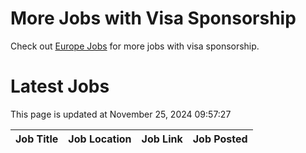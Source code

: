 # More Jobs with Visa Sponsorship

Check out [Europe Jobs](https://github.com/sureshparimi/europejobs#latest-jobs) for more jobs with visa sponsorship.

# Latest Jobs

This page is updated at November 25, 2024 09:57:27

| Job Title | Job Location | Job Link | Job Posted |
| --- | --- | --- | --- |
